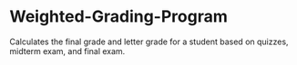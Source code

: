 # Weighted-Grading-Program
Calculates the final grade and letter grade for a student based on quizzes, midterm exam, and final exam. 
